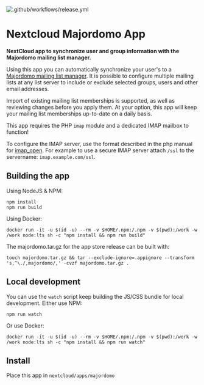 ![.github/workflows/release.yml](https://github.com/mziech/nextcloud-majordomo/workflows/.github/workflows/release.yml/badge.svg)

# Nextcloud Majordomo App

**NextCloud app to synchronize user and group information with the Majordomo mailing list manager.**

Using this app you can automatically synchronize your user's to a
[Majordomo mailing list manager](https://en.wikipedia.org/wiki/Majordomo_(software)).
It is possible to configure multiple mailing lists at any list server to include or exclude selected groups, users and other email addresses.

Import of existing mailing list memberships is supported, as well as reviewing changes before you apply them.
At your option, this app will keep your mailing list memberships up-to-date on a daily basis.

This app requires the PHP `imap` module and a dedicated IMAP mailbox to function!

To configure the IMAP server, use the format described in the php manual for [imap_open](https://www.php.net/manual/en/function.imap-open.php). For example to use a secure IMAP server attach `/ssl` to the servername: `imap.example.com/ssl`.

## Building the app
Using NodeJS & NPM:
```shell
npm install
npm run build
```

Using Docker:
```shell
docker run -it -u $(id -u) --rm -v $HOME/.npm:/.npm -v $(pwd):/work -w /work node:lts sh -c "npm install && npm run build"
```

The majordomo.tar.gz for the app store release can be built with:
```shell
touch majordomo.tar.gz && tar --exclude-ignore=.appignore --transform 's,^\./,majordomo/,' -cvzf majordomo.tar.gz .
```

## Local development

You can use the `watch` script keep building the JS/CSS bundle for local development. Either use NPM:
```shell
npm run watch
```

Or use Docker:
```shell
docker run -it -u $(id -u) --rm -v $HOME/.npm:/.npm -v $(pwd):/work -w /work node:lts sh -c "npm install && npm run watch"
```

## Install
Place this app in `nextcloud/apps/majordomo`
